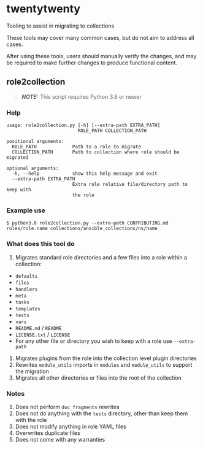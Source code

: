 # twentytwenty
Tooling to assist in migrating to collections

These tools may cover many common cases, but do not aim to address all cases.

After using these tools, users should manually verify the changes, and may be required to make further changes to produce functional content.

## role2collection

> **_NOTE:_**  This script requires Python 3.8 or newer

### Help

```
usage: role2collection.py [-h] [--extra-path EXTRA_PATH]
                          ROLE_PATH COLLECTION_PATH

positional arguments:
  ROLE_PATH             Path to a role to migrate
  COLLECTION_PATH       Path to collection where role should be migrated

optional arguments:
  -h, --help            show this help message and exit
  --extra-path EXTRA_PATH
                        Extra role relative file/directory path to keep with
                        the role
```

### Example use

```
$ python3.8 role2collection.py --extra-path CONTRIBUTING.md roles/role.name collections/ansible_collections/ns/name
```

### What does this tool do

1. Migrates standard role directories and a few files into a role within a collection:
  * `defaults`
  * `files`
  * `handlers`
  * `meta`
  * `tasks`
  * `templates`
  * `tests`
  * `vars`
  * `README.md` / `README`
  * `LICENSE.txt` / `LICENSE`
  * For any other file or directory you wish to keep with a role use `--extra-path`
1. Migrates plugins from the role into the collection level plugin directories
1. Rewrites `module_utils` imports in `modules` and `module_utils` to support the migration
1. Migrates all other directories or files into the root of the collection

### Notes

1. Does not perform `doc_fragments` rewrites
1. Does not do anything with the `tests` directory, other than keep them with the role
1. Does not modify anything in role YAML files
1. Overwrites duplicate files
1. Does not come with any warranties
